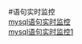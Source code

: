 #语句实时监控  
[mysql语句实时监控](https://blog.csdn.net/chinajust/article/details/78601892)  
[mysql语句实时监控1](https://blog.csdn.net/qidaif/article/details/80931703)  
